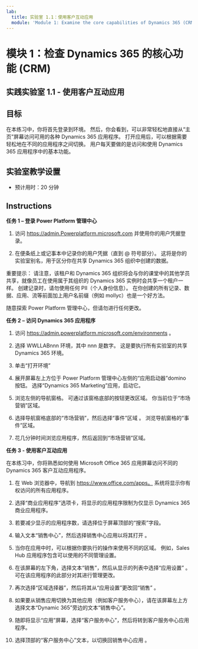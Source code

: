 ```yaml
---
lab:
  title: 实验室 1.1：使用客户互动应用
  module: 'Module 1: Examine the core capabilities of Dynamics 365 (CRM)'
---
```


<a name="module-1-examine-the-core-capabilities-of-dynamics-365-crm"></a>模块 1：检查 Dynamics 365 的核心功能 (CRM)
========================

## <a name="practice-lab-11---work-with-customer-engagement-apps"></a>实践实验室 1.1 - 使用客户互动应用 

## <a name="objectives"></a>目标

在本练习中，你将首先登录到环境。 然后，你会看到，可以非常轻松地直接从“主页”屏幕访问可用的各种 Dynamics 365 应用程序。 打开应用后，可以根据需要轻松地在不同的应用程序之间切换。 用户每天要做的是访问和使用 Dynamics 365 应用程序中的基本功能。


## <a name="lab-setup"></a>实验室教学设置

  - 预计用时：20 分钟

## <a name="instructions"></a>Instructions

**任务 1 – 登录 Power Platform 管理中心**

1. 访问 https://admin.Powerplatform.microsoft.com 并使用你的用户凭据登录。

2. 在便条纸上或记事本中记录你的用户凭据（直到 @ 符号部分）。 这将是你的实验室别名，用于区分你在共享 Dynamics 365 组织中创建的数据。

重要提示： 请注意，该租户和 Dynamics 365 组织将会与你的课堂中的其他学员共享，就像员工在使用属于其组织的 Dynamics 365 实例时会共享一个租户一样。 创建记录时，请勿使用任何 PII（个人身份信息）。 在你创建的所有记录、数据、应用、流等前面加上用户名前缀（例如 mollyc）也是一个好方法。

随意探索 Power Platform 管理中心，但请勿进行任何更改。

**任务 2 – 访问 Dynamics 365 应用程序**

1. 访问 https://admin.powerplatform.microsoft.com/environments 。

2. 选择 WWLLABnnn 环境，其中 nnn 是数字。 这是要执行所有实验室的共享 Dynamics 365 环境。

3. 单击“打开环境”

4. 展开屏幕左上方位于 Power Platform 管理中心左侧的“应用启动器”domino 按钮。 选择“Dynamics 365 Marketing”应用，启动它。

5. 浏览左侧的导航窗格。 可通过该窗格底部的按钮更改区域。 你当前位于“市场营销”区域。

6. 选择导航窗格底部的“市场营销”，然后选择“事件”区域 。 浏览导航窗格的“事件”区域。

7. 花几分钟时间浏览应用程序，然后返回到“市场营销”区域。

**任务 3 - 使用客户互动应用**

在本练习中，你将熟悉如何使用 Microsoft Office 365 应用屏幕访问不同的 Dynamics 365 客户互动应用程序。

1.  在 Web 浏览器中，导航到 https://www.office.com/apps。 系统将显示你有权访问的所有应用程序。   

2.  选择“商业应用程序”选项卡，将显示的应用程序限制为仅显示 Dynamics 365 商业应用程序。   

3.  若要减少显示的应用程序数，请选择位于屏幕顶部的“搜索”字段。 
 
4.  输入文本“销售中心”，然后选择销售中心应用以将其打开 。   

5. 当你在应用中时，可以根据你要执行的操作来使用不同的区域。 例如，Sales Hub 应用程序包含可以使用的不同管理设置。 

6. 在该屏幕的左下角，选择文本“销售”，然后从显示的列表中选择“应用设置” 。  可在该应用程序的此部分对其进行管理更改。  

7. 再次选择“区域选择器”，然后将其从“应用设置”更改回“销售” 。

8. 如果要从销售应用切换为其他应用（例如客户服务中心），请在该屏幕左上方选择文本“Dynamic 365”旁边的文本“销售中心”。 

9. 随即将显示“应用”屏幕，选择“客户服务中心”，然后将转到客户服务中心应用程序。 

10. 选择顶部的“客户服务中心”文本，以切换回销售中心应用 。 
